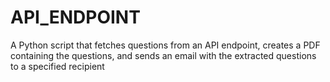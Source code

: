 # API_ENDPOINT
A Python script that fetches questions from an API endpoint, creates a PDF containing the questions, and sends an email with the extracted questions to a specified recipient
